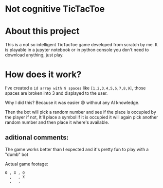 # Not cognitive TicTacToe


# About this project
This is a not so intelligent TicTacToe game developed from scratch by me. It is playable in a jupyter notebook or in python console you don't need to download anything, just play.

# How does it work?
I've created a `1d array with 9 spaces` like `[1,2,3,4,5,6,7,8,9]`, those spaces are broken into 3 and displayed to the user. 

Why I did this? Because it was easier 😅 without any AI knowledge.


Then the bot will pick a random number and see if the place is occupied by the player if not, It'll place a symbol if it is occupied it will again pick another random number and then place it where's available.

## aditional comments:
The game works better than I expected and it's pretty fun to play with a "dumb" bot

Actual game footage:
```
O , X , O
  ,   , X
  ,   ,  
```
